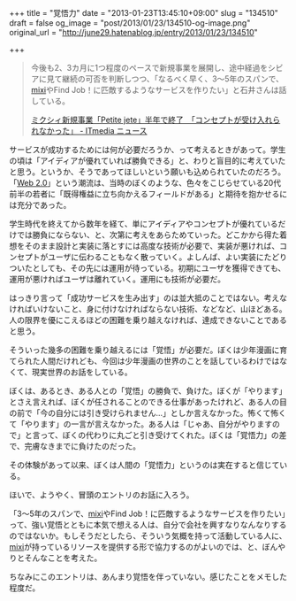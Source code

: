 +++
title = "覚悟力"
date = "2013-01-23T13:45:10+09:00"
slug = "134510"
draft = false
og_image = "post/2013/01/23/134510-og-image.png"
original_url = "http://june29.hatenablog.jp/entry/2013/01/23/134510"

+++

<p></p>
<blockquote>今後も2、3カ月に1つ程度のペースで新規事業を展開し、途中経過をシビアに見て継続の可否を判断しつつ、「なるべく早く、3～5年のスパンで、<a class="keyword" href="http://d.hatena.ne.jp/keyword/mixi">mixi</a>やFind Job！に匹敵するようなサービスを作りたい」と石井さんは話している。<p><a class="quote" href="http://www.itmedia.co.jp/news/articles/1301/21/news079.html" title="ミクシィ新規事業「Petite jete」半年で終了　「コンセプトが受け入れられなかった」 - ITmedia ニュース">ミクシィ新規事業「Petite jete」半年で終了　「コンセプトが受け入れられなかった」 - ITmedia ニュース</a></p>
</blockquote>
<p>サービスが成功するためには何が必要だろうか、って考えるときがあって。学生の頃は「アイディアが優れていれば勝負できる」と、わりと盲目的に考えていたと思う。というか、そうであってほしいという願いも込められていたのだろう。「<a class="keyword" href="http://d.hatena.ne.jp/keyword/Web%202.0">Web 2.0</a>」という潮流は、当時のぼくのような、色々をこじらせている20代前半の若者に「既得権益に立ち向かえるフィールドがある」と期待を抱かせるには充分であった。</p>
<p>学生時代を終えてから数年を経て、単にアイディアやコンセプトが優れているだけでは勝負にならない、と、次第に考えをあらためていった。どこかから得た着想をそのまま設計と実装に落とすには高度な技術が必要で、実装が悪ければ、コンセプトがユーザに伝わることもなく散っていく。よしんば、よい実装にたどりついたとしても、その先には運用が待っている。初期にユーザを獲得できても、運用が悪ければユーザは離れていく。運用にも技術が必要だ。</p>
<p>はっきり言って「成功サービスを生み出す」のは並大抵のことではない。考えなければいけないこと、身に付けなければならない技術、などなど、山ほどある。人の限界を優にこえるほどの困難を乗り越えなければ、達成できないことであると思う。</p>
<p>そういった幾多の困難を乗り越えるには「覚悟」が必要だ。ぼくは少年漫画に育てられた人間だけれども、今回は少年漫画の世界のことを話しているわけではなくて、現実世界のお話をしている。</p>
<p>ぼくは、あるとき、ある人との「覚悟」の勝負で、負けた。ぼくが「やります」とさえ言えれば、ぼくが任されることのできる仕事があったけれど、ある人の目の前で「今の自分には引き受けられません…」としか言えなかった。怖くて怖くて「やります」の一言が言えなかった。ある人は「じゃあ、自分がやりますので」と言って、ぼくの代わりに丸ごと引き受けてくれた。ぼくは「覚悟力」の差で、完膚なきまでに負けたのだった。</p>
<p>その体験があって以来、ぼくは人間の「覚悟力」というのは実在すると信じている。</p>
<p>ほいで、ようやく、冒頭のエントリのお話に入ろう。</p>
<p>「3～5年のスパンで、<a class="keyword" href="http://d.hatena.ne.jp/keyword/mixi">mixi</a>やFind Job！に匹敵するようなサービスを作りたい」って、強い覚悟とともに本気で想える人は、自分で会社を興すなりなんなりするのではないか。もしそうだとしたら、そういう気概を持って活動している人に、<a class="keyword" href="http://d.hatena.ne.jp/keyword/mixi">mixi</a>が持っているリソースを提供する形で協力するのがよいのでは、と、ぼんやりとそんなことを考えた。</p>
<p>ちなみにこのエントリは、あんまり覚悟を伴っていない。感じたことをメモした程度だ。</p>